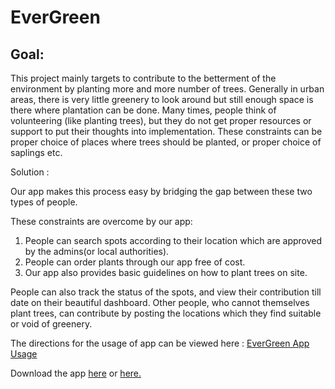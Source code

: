 # EverGreen

## Goal:
This project mainly targets to contribute to the betterment of the environment by planting more and more number of trees. Generally in urban areas, there is very little greenery to look around but still enough space is there where plantation can be done. Many times, people think of volunteering (like planting trees), but they do not get proper resources or support to put their thoughts into implementation. These constraints can be proper choice of places where trees should be planted, or proper choice of saplings etc.

Solution :

Our app makes this process easy by bridging the gap between these two types of people.

These constraints are overcome by our app:
1. People can search spots according to their location which are approved by the admins(or local authorities). 
2. People can order plants through our app free of cost. 
3. Our app also provides basic guidelines on how to plant trees on site.

People can also track the status of the spots, and view their contribution till date on their beautiful dashboard. Other people, who cannot themselves plant trees, can contribute by posting the locations which they find suitable or void of greenery.  

The directions for the usage of app can be viewed here :  <a href="https://docs.google.com/presentation/d/1r4JEWmiglO8sRBkxLS3etPq-Fza73nozYT8WiqKE_DE/edit?usp=sharing" target="_blank">EverGreen App Usage</a>

Download the app <a href="https://drive.google.com/file/d/151wJbKIC6TqdjCte39JEcqq_iV0bV1QM/view?usp=sharing" target="_blank">here</a> or <a href="https://github.com/RAHULSINGH40G/EverGreen/blob/master/app/release/EverGreen.apk" target="_blank">here.</a>
